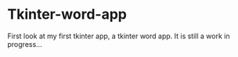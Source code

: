 # Tkinter-word-app
First look at my first tkinter app, a tkinter word app. It is still a work in progress...

